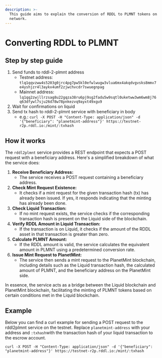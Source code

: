 ```yaml
---
description: >-
  This guide aims to explain the conversion of RDDL to PLMNT tokens on the
  network.
---
```


# Converting RDDL to PLMNT

## Step by step guide

1. Send funds to rddl-2-plmnt address
   * Testnet address: `tlq1qqvzww4s5203g0jrc4pg7pw5kl0efwlwugw3vlua6mx4akqdvgvsks8mmv7e4yshjzr4l3aykx4umf2zjwchvcdr7swuegnpag`
   * Mainnet address: `lq1qq2zwjllrzsag8u22gqza38ru6pj9sg2fadu5w9sqtl0uketww3wm6wm8j76q63dfywl7sju26d78w78pnkezvq9ayxt49xgu9`
2. Wait for confirmations on liquid
3. Send tx hash to rddl-2-plmnt service with beneficiary in body
   * e.g.: `curl -X POST -H "Content-Type: application/json" -d '{"beneficiary": "planetmint-address"}' https://testnet-r2p.rddl.io:/mint/:txhash`

## How it works

The `rddl2plmnt` service provides a REST endpoint that expects a POST request with a beneficiary address. Here's a simplified breakdown of what the service does:

1. **Receive Beneficiary Address:**
   * The service receives a POST request containing a beneficiary address.
2. **Check Mint Request Existence:**
   * It checks if a mint request for the given transaction hash (tx) has already been issued. If yes, it responds indicating that the minting has already been done.
3. **Check Liquid Transaction:**
   * If no mint request exists, the service checks if the corresponding transaction hash is present on the Liquid side of the blockchain.
4. **Verify RDDL Amount in Liquid Transaction:**
   * If the transaction is on Liquid, it checks if the amount of the RDDL asset in that transaction is greater than zero.
5. **Calculate PLMNT Amount:**
   * If the RDDL amount is valid, the service calculates the equivalent amount in PLMNT using a predetermined conversion rate.
6. **Issue Mint Request to PlanetMint:**
   * The service then sends a mint request to the PlanetMint blockchain, including details such as the Liquid transaction hash, the calculated amount of PLMNT, and the beneficiary address on the PlanetMint side.

In essence, the service acts as a bridge between the Liquid blockchain and PlanetMint blockchain, facilitating the minting of PLMNT tokens based on certain conditions met in the Liquid blockchain.

## Example

Below you can find a curl example for sending a POST request to the rddl2plmnt service on the testnet. Replace `planetmint-address` with your address and `:txhash`with the transaction hash of your liquid transaction to the escrow account.

```
curl -X POST -H "Content-Type: application/json" -d '{"beneficiary": "planetmint-address"}' https://testnet-r2p.rddl.io:/mint/:txhash
```
